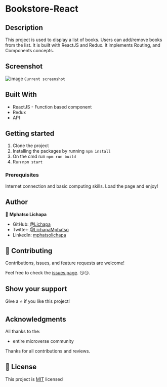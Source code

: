 # Bookstore-React

## Description

This project is used to display a list of books. Users can add/remove books from the list. It is built with ReactJS and Redux. It implements Routing, and Components concepts.

## Screenshot

![image](https://user-images.githubusercontent.com/27709832/146458631-486a07cc-c415-4102-b50c-f4805cd873f6.png)
`Current screenshot`

## Built With

- ReactJS - Function based component
- Redux
- API

## Getting started

1. Clone the project
2. Installing the packages by running `npm install`
3. On the cmd run `npm run build`
4. Run `npm start`

### Prerequisites

Internet connection and basic computing skills.
Load the page and enjoy!

## Author

👤 **Mphatso Lichapa**
- GitHub: [@Lichapa](https://github.com/Lichapa)
- Twitter: [@LichapaMphatso](https://twitter.com/LichapaMphatso)
- LinkedIn: [mphatsolichapa](https://www.linkedin.com/in/mphatsolichapa)

## 🤝 Contributing

Contributions, issues, and feature requests are welcome!

Feel free to check the [issues page](../../issues/). 😏😏.

## Show your support

Give a ⭐️ if you like this project!

## Acknowledgments

All thanks to the:
- entire microverse community

Thanks for all contributions and reviews.

## 📝 License

This project is [MIT](https://mit-license.org/) licensed
